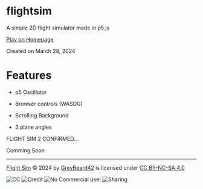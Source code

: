 # flightsim
A simple 2D flight simulator made in p5.js

[Play on Homepage](https://greybeard42.neocities.org/javascript/flight_sim/)

Created on March 28, 2024

# Features

- p5 Oscillator

- Browser controls (WASDG)

- Scrolling Background

- 3 plane angles



FLIGHT SIM 2 CONFIRMED...

Comming Soon

---

[Flight Sim](http://greybeard42.neocities.org/javascript/flight_sim/) © 2024 by [GreyBeard42](../../../) is licensed under [CC BY-NC-SA 4.0](https://creativecommons.org/licenses/by-nc-sa/4.0/?ref=chooser-v1)

![CC](https://mirrors.creativecommons.org/presskit/icons/cc.svg?ref=chooser-v1) ![Credit](https://mirrors.creativecommons.org/presskit/icons/by.svg?ref=chooser-v1) ![No Commercial use!](https://mirrors.creativecommons.org/presskit/icons/nc.svg?ref=chooser-v1) ![Sharing](https://mirrors.creativecommons.org/presskit/icons/sa.svg?ref=chooser-v1)
